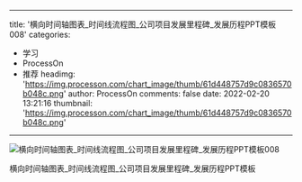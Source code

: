 
---
title: '横向时间轴图表_时间线流程图_公司项目发展里程碑_发展历程PPT模板008'
categories: 
 - 学习
 - ProcessOn
 - 推荐
headimg: 'https://img.processon.com/chart_image/thumb/61d448757d9c0836570b048c.png'
author: ProcessOn
comments: false
date: 2022-02-20 13:21:16
thumbnail: 'https://img.processon.com/chart_image/thumb/61d448757d9c0836570b048c.png'
---

<div>   
<img class="thumb" alt="横向时间轴图表_时间线流程图_公司项目发展里程碑_发展历程PPT模板008" src="https://img.processon.com/chart_image/thumb/61d448757d9c0836570b048c.png" referrerpolicy="no-referrer">
<p>横向时间轴图表_时间线流程图_公司项目发展里程碑_发展历程PPT模板</p>  
</div>
            